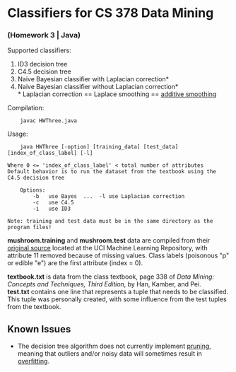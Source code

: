 # Classifiers for CS 378 Data Mining  
### (Homework 3 | Java)

Supported classifiers: 

1. ID3 decision tree
2. C4.5 decision tree
3. Naive Bayesian classifier with Laplacian correction\*  
4. Naive Bayesian classifier without Laplacian correction\*  
\* Laplacian correction == Laplace smoothing == [additive smoothing](http://en.wikipedia.org/wiki/Additive_smoothing)
  

Compilation:
  
        javac HWThree.java  
    
    
Usage: 
 
        java HWThree [-option] [training_data] [test_data] [index_of_class_label] [-l]
        
    Where 0 <= 'index_of_class_label' < total number of attributes
    Default behavior is to run the dataset from the textbook using the C4.5 decision tree
    
        Options:
            -b   use Bayes  ...  -l use Laplacian correction
            -c   use C4.5
            -i   use ID3
    
    Note: training and test data must be in the same directory as the program files!
    
    
**mushroom.training** and **mushroom.test** data are compiled from their [original source](http://archive.ics.uci.edu/ml/datasets/Mushroom) located at the UCI Machine Learning Repository,
with attribute 11 removed because of missing values. Class labels (poisonous "p" or edible "e") are the first attribute (index = 0).

**textbook.txt** is data from the class textbook, page 338 of *Data Mining: Concepts and Techniques, Third Edition*, by Han, Kamber, and Pei.  
**test.txt** contains one line that represents a tuple that needs to be classified. This tuple was personally created, with some influence from the test tuples from the textbook.  

## Known Issues  
- The decision tree algorithm does not currently implement [pruning](http://en.wikipedia.org/wiki/Pruning_%28decision_trees%29), meaning that outliers and/or noisy data will sometimes result in [overfitting](http://en.wikipedia.org/wiki/Overfitting). 